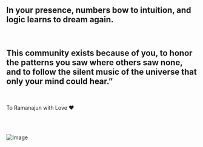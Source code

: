 
<br> 

## In your presence, numbers bow to intuition, and logic learns to dream again.


<br> 

## This community exists because of you, to honor the patterns you saw where others saw none, and to follow the silent music of the universe that only your mind could hear.”


<br> 

To Ramanajun with  Love  ❤︎


<br> <br> 

![Image](https://github.com/user-attachments/assets/8daa9412-a904-46f8-93ca-53f7d77d328e)



<br> <br> 
